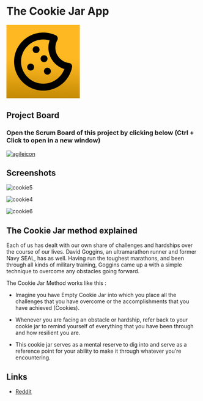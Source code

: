 # The Cookie Jar App

[![CookieJ Logo](/public/images/ios/apple-touch-icon.jpg)](https://cookie.omar.bio)

## Project Board
### Open the Scrum Board of this project by clicking below (Ctrl + Click to open in a new window)
[![agileicon](https://user-images.githubusercontent.com/25458706/167161157-13718b34-f371-4bdd-89c5-8eb0aeaf1b32.png)](https://github.com/users/omarboulbaze/projects/3)
## Screenshots
![cookie5](https://user-images.githubusercontent.com/25458706/170862673-e5172dff-2b6d-44c5-b04e-570648ed88eb.jpg)

![cookie4](https://user-images.githubusercontent.com/25458706/170862675-7d50eb80-3798-4e5e-b2b4-f86eb9ca205e.jpg)

![cookie6](https://user-images.githubusercontent.com/25458706/170862722-9ee4e740-4256-4da3-a8a8-80df60fa884e.jpg)



## The Cookie Jar method explained

Each of us has dealt with our own share of challenges and hardships over the course of our lives. David Goggins, an ultramarathon runner and former Navy SEAL, has as well. Having run the toughest marathons, and been through all kinds of military training, Goggins came up a with a simple technique to overcome any obstacles going forward.

The Cookie Jar Method works like this :

- Imagine you have Empty Cookie Jar into which you place all the challenges that you have overcome or the accomplishments that you have achieved (Cookies).

- Whenever you are facing an obstacle or hardship, refer back to your cookie jar to remind yourself of everything that you have been through and how resilient you are.

- This cookie jar serves as a mental reserve to dig into and serve as a reference point for your ability to make it through whatever you’re encountering.

## Links
- [Reddit](https://www.reddit.com/r/davidgoggins/comments/le2cns/david_goggins_cookie_jar_method_showed_me_how_to/)
